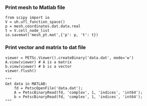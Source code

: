 ### Print mesh to Matlab file
```
from scipy import io
V = uh.ufl_function_space()
p = mesh.coordinates.dat.data.real
t = V.cell_node_list
io.savemat('mesh_pt.mat',{'p': p, 't': t})
```

### Print vector and matrix to dat file
```
viewer = PETSc.Viewer().createBinary('data.dat', mode='w')
A.view(viewer) # A is a matrix
b.view(viewer) # b is a vector
viewer.flush()

"""
Get data in MATLAB:
    fd = PetscOpenFile('data.dat');
    A = PetscBinaryRead(fd, 'complex', 1, 'indices', 'int64');
    b = PetscBinaryRead(fd, 'complex', 1, 'indices', 'int64');
"""
```
